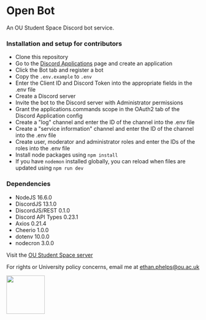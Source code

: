 # Open Bot

An OU Student Space Discord bot service.

### Installation and setup for contributors

- Clone this repository
- Go to the [Discord Applications](https://discord.com/developers/docs/intro#bots-and-apps) page and create an application
- Click the Bot tab and register a bot
- Copy the `.env.example` to `.env`
- Enter the Client ID and Discord Token into the appropriate fields in the .env file
- Create a Discord server
- Invite the bot to the Discord server with Administrator permissions
- Grant the applications.commands scope in the OAuth2 tab of the Discord Application config
- Create a "log" channel and enter the ID of the channel into the .env file
- Create a "service information" channel and enter the ID of the channel into the .env file
- Create user, moderator and administrator roles and enter the IDs of the roles into the .env file
- Install node packages using `npm install`
- If you have `nodemon` installed globally, you can reload when files are updated using `npm run dev`

### Dependencies

- NodeJS 16.6.0
- DiscordJS 13.1.0
- DiscordJS/REST 0.1.0
- Discord API Types 0.23.1
- Axios 0.21.4
- Cheerio 1.0.0
- dotenv 10.0.0
- nodecron 3.0.0

Visit the [OU Student Space server](https://discord.gg/Kq3ukQJsdc)

For rights or University policy concerns, email me at [ethan.phelps@ou.ac.uk](mailto:ethan.phelps@ou.ac.uk)

<img src="https://cdn.discordapp.com/icons/885092857256484875/cae4b43ba7ebc76b51968bf1f5cfa636.webp?size=128" width="100" height="100">
